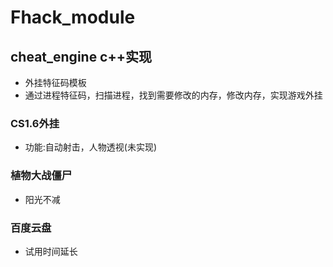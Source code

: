# Fhack_module

## cheat_engine c++实现
- 外挂特征码模板
- 通过进程特征码，扫描进程，找到需要修改的内存，修改内存，实现游戏外挂

### CS1.6外挂
- 功能:自动射击，人物透视(未实现)

### 植物大战僵尸
- 阳光不减

### 百度云盘 
- 试用时间延长
